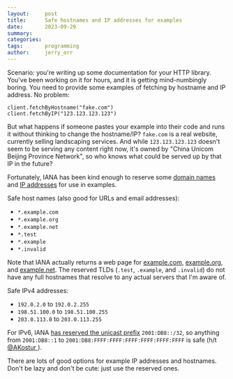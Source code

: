 ```yaml
---
layout:     post
title:      Safe hostnames and IP addresses for examples
date:       2023-09-29
summary:    
categories:
tags:       programming
author:     jerry_orr
---
```


Scenario: you're writing up some documentation for your HTTP library. You've been working on it for hours, and it is getting mind-numbingly boring. You need to provide some examples of fetching by hostname and IP address. No problem:

```
client.fetchByHostname("fake.com")
client.fetchByIP("123.123.123.123")
```

But what happens if someone pastes your example into their code and runs it without thinking to change the hostname/IP? `fake.com` is a real website, currently selling landscaping services. And while `123.123.123.123` doesn't seem to be serving any content right now, it's owned by "China Unicom Beijing Province Network", so who knows what could be served up by that IP in the future?

Fortunately, IANA has been kind enough to reserve some [domain names](https://www.rfc-editor.org/rfc/rfc2606.html) and [IP addresses](https://www.rfc-editor.org/rfc/rfc5737.html) for use in examples.

Safe host names (also good for URLs and email addresses):
 * `*.example.com`
 * `*.example.org`
 * `*.example.net`
 * `*.test`
 * `*.example`
 * `*.invalid`

Note that IANA actually returns a web page for [example.com](http://example.com), [example.org](http://example.org), and [example.net](http://example.net). The reserved TLDs (`.test`, `.example`, and `.invalid`) do not have any full hostnames that resolve to any actual servers that I'm aware of.

Safe IPv4 addresses:
 * `192.0.2.0` to `192.0.2.255`
 * `198.51.100.0` to `198.51.100.255`
 * `203.0.113.0` to `203.0.113.255`

For IPv6, IANA [has reserved the unicast prefix](https://www.rfc-editor.org/rfc/rfc3849.html) `2001:DB8::/32`, so anything from `2001:DB8::1` to `2001:DB8:FFFF:FFFF:FFFF:FFFF:FFFF:FFFF` is safe (h/t [@AKostur
](https://www.reddit.com/r/programming/comments/16yzo4p/comment/k3fmyd4)).

There are lots of good options for example IP addresses and hostnames. Don't be lazy and don't be cute: just use the reserved ones.
